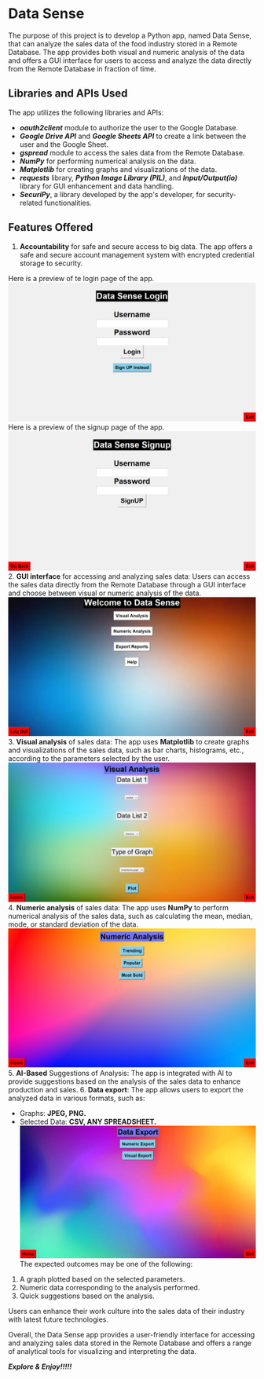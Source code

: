 # Data Sense

The purpose of this project is to develop a Python app, named Data Sense, that can analyze the sales data of the food industry stored in a Remote Database. The app provides both visual and numeric analysis of the data and offers a GUI interface for users to access and analyze the data directly from the Remote Database in fraction of time.

## Libraries and APIs Used

The app utilizes the following libraries and APIs:

- ***oauth2client*** module to authorize the user to the Google Database.
- ***Google Drive API*** and ***Google Sheets API*** to create a link between the user and the Google Sheet.
- ***gspread*** module to access the sales data from the Remote Database.
- ***NumPy*** for performing numerical analysis on the data.
- ***Matplotlib*** for creating graphs and visualizations of the data.
- ***requests*** library, ***Python Image Library (PIL)***, and ***Input/Output(io)*** library for GUI enhancement and data handling.
- ***SecuriPy***, a library developed by the app's developer, for security-related functionalities.

## Features Offered
1. **Accountability** for safe and secure access to big data. The app offers a safe and secure account management system with encrypted credential storage to security.

Here is a preview of te login page of the app.
![Login](https://raw.githubusercontent.com/Anupam1707/datasense/main/images/login.jpg)
Here is a preview of the signup page of the app.
![Login](https://raw.githubusercontent.com/Anupam1707/datasense/main/images/signup.jpg)
2. **GUI interface** for accessing and analyzing sales data: Users can access the sales data directly from the Remote Database through a GUI interface and choose between visual or numeric analysis of the data.
![homepage](https://raw.githubusercontent.com/Anupam1707/datasense/main/images/homepage.jpg)
3. **Visual analysis** of sales data: The app uses **Matplotlib** to create graphs and visualizations of the sales data, such as bar charts, histograms, etc., according to the parameters selected by the user.
![Login](https://raw.githubusercontent.com/Anupam1707/datasense/main/images/visualanalysis.jpg)
4. **Numeric analysis** of sales data: The app uses **NumPy** to perform numerical analysis of the sales data, such as calculating the mean, median, mode, or standard deviation of the data.
![Login](https://raw.githubusercontent.com/Anupam1707/datasense/main/images/numericanalysis.jpg)
5. **AI-Based** Suggestions of Analysis: The app is integrated with AI to provide suggestions based on the analysis of the sales data to enhance production and sales.
6. **Data export**: The app allows users to export the analyzed data in various formats, such as:
   - Graphs: **JPEG, PNG.**
   - Selected Data: **CSV, ANY SPREADSHEET.**
![Login](https://raw.githubusercontent.com/Anupam1707/datasense/main/images/dataexport.jpg)
The expected outcomes may be one of the following:

1. A graph plotted based on the selected parameters.
2. Numeric data corresponding to the analysis performed.
3. Quick suggestions based on the analysis.

Users can enhance their work culture into the sales data of their industry with latest future technologies.

Overall, the Data Sense app provides a user-friendly interface for accessing and analyzing sales data stored in the Remote Database and offers a range of analytical tools for visualizing and interpreting the data.

***Explore & Enjoy!!!!!***
